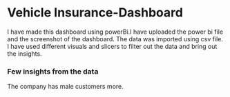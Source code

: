 # Vehicle Insurance-Dashboard

I have made this dashboard using powerBi.I have uploaded the power bi file and the screenshot of the dashboard.
The data was imported using csv file. I have used different visuals and slicers to filter out the data and bring out the insights.

### Few insights from the data
The company has male customers more.


